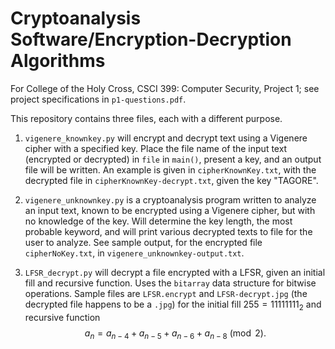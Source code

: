 # Cryptoanalysis Software/Encryption-Decryption Algorithms
For College of the Holy Cross, CSCI 399: Computer Security, Project 1; see project specifications in `p1-questions.pdf`.

This repository contains three files, each with a different purpose.

1. `vigenere_knownkey.py` will encrypt and decrypt text using a Vigenere cipher with a specified key. Place the file name of the input text (encrypted or decrypted) in `file` in `main()`, present a key, and an output file will be written. An example is given in `cipherKnownKey.txt`, with the decrypted file in `cipherKnownKey-decrypt.txt`, given the key "TAGORE".

2. `vigenere_unknownkey.py` is a cryptoanalysis program written to analyze an input text, known to be encrypted using a Vigenere cipher, but with no knowledge of the key. Will determine the key length, the most probable keyword, and will print various decrypted texts to file for the user to analyze. See sample output, for the encrypted file `cipherNoKey.txt`, in `vigenere_unknownkey-output.txt`.

3. `LFSR_decrypt.py` will decrypt a file encrypted with a LFSR, given an initial fill and recursive function. Uses the `bitarray` data structure for bitwise operations. Sample files are `LFSR.encrypt` and `LFSR-decrypt.jpg` (the decrypted file happens to be a `.jpg`) for the initial fill $255 = 11111111_{2}$ and recursive function $$ a_{n} = a_{n-4} + a_{n-5} + a_{n-6} + a_{n-8} \pmod{2}. $$
